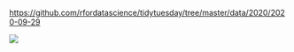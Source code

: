 https://github.com/rfordatascience/tidytuesday/tree/master/data/2020/2020-09-29

![](plots/beyonce-swift.png)
